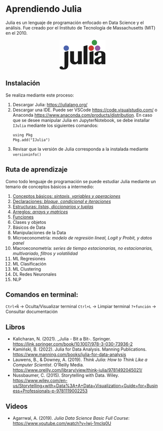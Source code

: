 # Aprendiendo Julia
Julia es un lenguaje de programación enfocado en Data Science y el análisis.
Fue creado por el Instituto de Tecnología de Massachusetts (MIT) en el 2010.

<p align="center">
  <img src="figures/julia_logo.png" width="150">
</p>

## Instalación
Se realiza mediante este proceso:
1. Descargar Julia: https://julialang.org/
2. Descargar una IDE. Puede ser VSCode https://code.visualstudio.com/ o Anaconda https://www.anaconda.com/products/distribution.
   En caso que se desee manipular Julia en JupyterNotebook, se debe installar `IJulia` mediante los siguientes comandos:
      ```
      using Pkg
      Pkg.add("IJulia")
      ```
4. Revisar que la versión de Julia corresponda a la instalada mediante `versioninfo()`

## Ruta de aprendizaje
Como todo lenguaje de programación se puede estudiar Julia mediante un temario de conceptos básicos a intermedio:
1. [Conceptos básicos: _sintaxis, variables y operaciones_](https://github.com/mauricioalvaradoo/julia/blob/main/01%20Basicos.jl)
2. [Declaraciones: _bloque, condicional e iteraciones_](https://github.com/mauricioalvaradoo/julia/blob/main/02%20Declaraciones.jl)
3. [Estructuras: _listas, diccionarios y tuplas_](https://github.com/mauricioalvaradoo/julia/blob/main/03%20Estructuras.jl)
4. [Arreglos: _arrays y matrices_](https://github.com/mauricioalvaradoo/julia/blob/main/04%20Arreglos.jl)
5. [Funciones](https://github.com/mauricioalvaradoo/julia/blob/main/05%20Funciones.jl)
6. Clases y objetos
7. Básicos de Data
8. Manipulaciones de la Data
9. Microeconometría: _modelo de regresión lineal, Logit y Probit, y datos panel_ 
10. Macroeconometría: _series de tiempo estacionarias, no estacionarias, multivariado, filtros y volatilidad_
11. ML Regresiones
12. ML Clasificación
13. ML Clustering
14. DL Redes Neuronales
15. NLP

## Comandos en terminal:
`Ctrl+Ñ` -> Oculta/Visualizar terminal
`Ctrl+L` -> Limpiar terminal
`?+función` -> Consultar documentación

## Libros 
* Kalicharan, N. (2021). _Julia - Bit a Bit-. Springer. https://link.springer.com/book/10.1007/978-3-030-73936-2
* Kamiński, B. (2022). Julia for Data Analysis. Manning Publications. https://www.manning.com/books/julia-for-data-analysis
* Lauwens, B., & Downey, A. (2019). _Think Julia: How to Think Like a Computer Scientist_. O'Reilly Media. https://www.oreilly.com/library/view/think-julia/9781492045021/
* Nussbaumer, C. (2015). Storytelling with Data. Wiley. https://www.wiley.com/en-us/Storytelling+with+Data%3A+A+Data+Visualization+Guide+for+Business+Professionals-p-9781119002253

## Videos
* Agarrwal, A. (2019). _Julia Data Science Basic Full Course_: https://www.youtube.com/watch?v=lwj-1mclq0U
